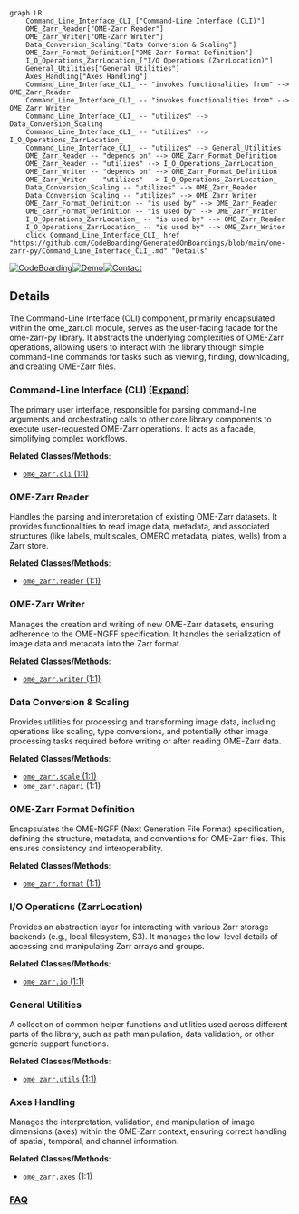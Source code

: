 ```mermaid
graph LR
    Command_Line_Interface_CLI_["Command-Line Interface (CLI)"]
    OME_Zarr_Reader["OME-Zarr Reader"]
    OME_Zarr_Writer["OME-Zarr Writer"]
    Data_Conversion_Scaling["Data Conversion & Scaling"]
    OME_Zarr_Format_Definition["OME-Zarr Format Definition"]
    I_O_Operations_ZarrLocation_["I/O Operations (ZarrLocation)"]
    General_Utilities["General Utilities"]
    Axes_Handling["Axes Handling"]
    Command_Line_Interface_CLI_ -- "invokes functionalities from" --> OME_Zarr_Reader
    Command_Line_Interface_CLI_ -- "invokes functionalities from" --> OME_Zarr_Writer
    Command_Line_Interface_CLI_ -- "utilizes" --> Data_Conversion_Scaling
    Command_Line_Interface_CLI_ -- "utilizes" --> I_O_Operations_ZarrLocation_
    Command_Line_Interface_CLI_ -- "utilizes" --> General_Utilities
    OME_Zarr_Reader -- "depends on" --> OME_Zarr_Format_Definition
    OME_Zarr_Reader -- "utilizes" --> I_O_Operations_ZarrLocation_
    OME_Zarr_Writer -- "depends on" --> OME_Zarr_Format_Definition
    OME_Zarr_Writer -- "utilizes" --> I_O_Operations_ZarrLocation_
    Data_Conversion_Scaling -- "utilizes" --> OME_Zarr_Reader
    Data_Conversion_Scaling -- "utilizes" --> OME_Zarr_Writer
    OME_Zarr_Format_Definition -- "is used by" --> OME_Zarr_Reader
    OME_Zarr_Format_Definition -- "is used by" --> OME_Zarr_Writer
    I_O_Operations_ZarrLocation_ -- "is used by" --> OME_Zarr_Reader
    I_O_Operations_ZarrLocation_ -- "is used by" --> OME_Zarr_Writer
    click Command_Line_Interface_CLI_ href "https://github.com/CodeBoarding/GeneratedOnBoardings/blob/main/ome-zarr-py/Command_Line_Interface_CLI_.md" "Details"
```

[![CodeBoarding](https://img.shields.io/badge/Generated%20by-CodeBoarding-9cf?style=flat-square)](https://github.com/CodeBoarding/GeneratedOnBoardings)[![Demo](https://img.shields.io/badge/Try%20our-Demo-blue?style=flat-square)](https://www.codeboarding.org/demo)[![Contact](https://img.shields.io/badge/Contact%20us%20-%20contact@codeboarding.org-lightgrey?style=flat-square)](mailto:contact@codeboarding.org)

## Details

The Command-Line Interface (CLI) component, primarily encapsulated within the ome_zarr.cli module, serves as the user-facing facade for the ome-zarr-py library. It abstracts the underlying complexities of OME-Zarr operations, allowing users to interact with the library through simple command-line commands for tasks such as viewing, finding, downloading, and creating OME-Zarr files.

### Command-Line Interface (CLI) [[Expand]](./Command_Line_Interface_CLI_.md)
The primary user interface, responsible for parsing command-line arguments and orchestrating calls to other core library components to execute user-requested OME-Zarr operations. It acts as a facade, simplifying complex workflows.


**Related Classes/Methods**:

- <a href="https://github.com/ome/ome-zarr-py/blob/master/ome_zarr/cli.py#L1-L1" target="_blank" rel="noopener noreferrer">`ome_zarr.cli` (1:1)</a>


### OME-Zarr Reader
Handles the parsing and interpretation of existing OME-Zarr datasets. It provides functionalities to read image data, metadata, and associated structures (like labels, multiscales, OMERO metadata, plates, wells) from a Zarr store.


**Related Classes/Methods**:

- <a href="https://github.com/ome/ome-zarr-py/blob/master/ome_zarr/reader.py#L1-L1" target="_blank" rel="noopener noreferrer">`ome_zarr.reader` (1:1)</a>


### OME-Zarr Writer
Manages the creation and writing of new OME-Zarr datasets, ensuring adherence to the OME-NGFF specification. It handles the serialization of image data and metadata into the Zarr format.


**Related Classes/Methods**:

- <a href="https://github.com/ome/ome-zarr-py/blob/master/ome_zarr/writer.py#L1-L1" target="_blank" rel="noopener noreferrer">`ome_zarr.writer` (1:1)</a>


### Data Conversion & Scaling
Provides utilities for processing and transforming image data, including operations like scaling, type conversions, and potentially other image processing tasks required before writing or after reading OME-Zarr data.


**Related Classes/Methods**:

- <a href="https://github.com/ome/ome-zarr-py/blob/master/ome_zarr/scale.py#L1-L1" target="_blank" rel="noopener noreferrer">`ome_zarr.scale` (1:1)</a>
- `ome_zarr.napari` (1:1)


### OME-Zarr Format Definition
Encapsulates the OME-NGFF (Next Generation File Format) specification, defining the structure, metadata, and conventions for OME-Zarr files. This ensures consistency and interoperability.


**Related Classes/Methods**:

- <a href="https://github.com/ome/ome-zarr-py/blob/master/ome_zarr/format.py#L1-L1" target="_blank" rel="noopener noreferrer">`ome_zarr.format` (1:1)</a>


### I/O Operations (ZarrLocation)
Provides an abstraction layer for interacting with various Zarr storage backends (e.g., local filesystem, S3). It manages the low-level details of accessing and manipulating Zarr arrays and groups.


**Related Classes/Methods**:

- <a href="https://github.com/ome/ome-zarr-py/blob/master/ome_zarr/io.py#L1-L1" target="_blank" rel="noopener noreferrer">`ome_zarr.io` (1:1)</a>


### General Utilities
A collection of common helper functions and utilities used across different parts of the library, such as path manipulation, data validation, or other generic support functions.


**Related Classes/Methods**:

- <a href="https://github.com/ome/ome-zarr-py/blob/master/ome_zarr/utils.py#L1-L1" target="_blank" rel="noopener noreferrer">`ome_zarr.utils` (1:1)</a>


### Axes Handling
Manages the interpretation, validation, and manipulation of image dimensions (axes) within the OME-Zarr context, ensuring correct handling of spatial, temporal, and channel information.


**Related Classes/Methods**:

- <a href="https://github.com/ome/ome-zarr-py/blob/master/ome_zarr/axes.py#L1-L1" target="_blank" rel="noopener noreferrer">`ome_zarr.axes` (1:1)</a>




### [FAQ](https://github.com/CodeBoarding/GeneratedOnBoardings/tree/main?tab=readme-ov-file#faq)